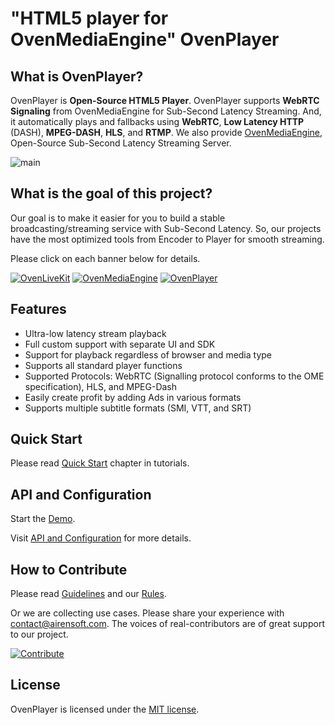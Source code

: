 # "HTML5 player for OvenMediaEngine" OvenPlayer

## What is OvenPlayer?

OvenPlayer is <b>Open-Source HTML5 Player</b>.
OvenPlayer supports <b>WebRTC Signaling</b> from OvenMediaEngine for Sub-Second Latency Streaming. And, it automatically plays and fallbacks using <b>WebRTC</b>, <b>Low Latency HTTP</b> (DASH), <b>MPEG-DASH</b>, <b>HLS</b>, and <b>RTMP</b>.
We also provide [OvenMediaEngine](https://github.com/AirenSoft/OvenMediaEngine), Open-Source Sub-Second Latency Streaming Server.

![main](docs/assets/images/02_OvenPlayer.png)


## What is the goal of this project?

Our goal is to make it easier for you to build a stable broadcasting/streaming service with Sub-Second Latency.
So, our projects have the most optimized tools from Encoder to Player for smooth streaming.

Please click on each banner below for details.

[![OvenLiveKit](docs/assets/images/07_OvenLiveKit.png)](https://www.airensoft.com/olk)
[![OvenMediaEngine](docs/assets/images/07_OvenMediaEngine.png)](https://www.ovenmediaengine.com/ome)
[![OvenPlayer](docs/assets/images/07_OvenPlayer.png)](https://www.ovenmediaengine.com/ovenplayer)


## Features

- Ultra-low latency stream playback
- Full custom support with separate UI and SDK
- Support for playback regardless of browser and media type
- Supports all standard player functions
- Supported Protocols: WebRTC (Signalling protocol conforms to the OME specification), HLS, and MPEG-Dash
- Easily create profit by adding Ads in various formats
- Supports multiple subtitle formats (SMI, VTT, and SRT)


## Quick Start

Please read [Quick Start](https://airensoft.gitbook.io/ovenplayer/#quick-start) chapter in tutorials.


## API and Configuration

Start the [Demo](https://airensoft.github.io/OvenPlayer/docs/demo.html).

Visit [API and Configuration](docs/api.md) for more details.


## How to Contribute

Please read [Guidelines](CONTRIBUTING.md) and our [Rules](CODE_OF_CONDUCT.md).

Or we are collecting use cases. Please share your experience with [contact@airensoft.com](mailto:contact@airensoft.com). The voices of real-contributors are of great support to our project.

[![Contribute](docs/assets/images/06_UseCases.png)](mailto:contact@airensoft.com)


## License

OvenPlayer is licensed under the [MIT license](LICENSE).
